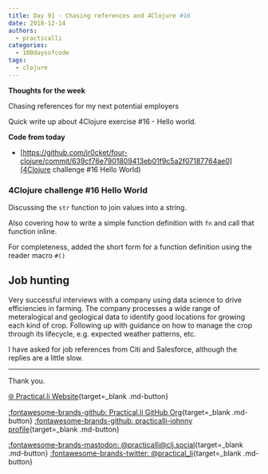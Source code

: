```yaml
---
title: Day 91 - Chasing references and 4Clojure #16
date: 2018-12-14
authors:
  - practicalli
categories:
  - 100daysofcode
tags:
  - clojure
---
```


**Thoughts for the week**

Chasing references for my next potential employers

Quick write up about 4Clojure exercise #16 - Hello world.

**Code from today**

- [https://github.com/jr0cket/four-clojure/commit/639cf76e7901809413eb01f9c5a2f07187764ae0](4Clojure challenge #16 Hello World)

<!-- more -->


### 4Clojure challenge #16 Hello World

Discussing the `str` function to join values into a string.

Also covering how to write a simple function definition with `fn` and call that function inline.

For completeness, added the short form for a function definition using the reader macro `#()`


## Job hunting

Very successful interviews with a company using data science to drive efficiencies in farming.  The company processes a wide range of meteralogical and geological data to identify good locations for growing each kind of crop.  Following up with guidance on how to manage the crop through its lifecycle, e.g. expected weather patterns, etc.

I have asked for job references from Citi and Salesforce, although the replies are a little slow.


---
Thank you.

[:globe_with_meridians: Practical.li Website](https://practical.li){target=_blank .md-button}

[:fontawesome-brands-github: Practical.li GitHub Org](https://github.com/practicalli){target=_blank .md-button}
[:fontawesome-brands-github: practicalli-johnny profile](https://github.com/practicalli-johnny){target=_blank .md-button}

[:fontawesome-brands-mastodon: @practicalli@clj.social](https://clj.social/@practicalli){target=_blank .md-button}
[:fontawesome-brands-twitter: @practical_li](https://twitter.com/practcial_li){target=_blank .md-button}
